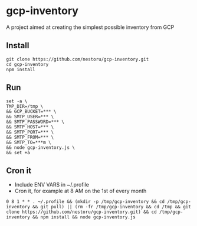 # gcp-inventory
A project aimed at creating the  simplest possible inventory from GCP

## Install
```
git clone https://github.com/nestoru/gcp-inventory.git
cd gcp-inventory
npm install
```

## Run
```
set -a \
TMP_DIR=/tmp \
&& GCP_BUCKET=*** \
&& SMTP_USER=*** \
&& SMTP_PASSWORD=*** \
&& SMTP_HOST=*** \
&& SMTP_PORT=*** \
&& SMTP_FROM=*** \
&& SMTP_TO=***m \
&& node gcp-inventory.js \
&& set +a
```

## Cron it
- Include ENV VARS in ~/.profile 
- Cron it, for example at 8 AM on the 1st of every month
```
0 8 1 * * . ~/.profile && (mkdir -p /tmp/gcp-inventory && cd /tmp/gcp-inventory && git pull) || (rm -fr /tmp/gcp-inventory && cd /tmp && git clone https://github.com/nestoru/gcp-inventory.git) && cd /tmp/gcp-inventory && npm install && node gcp-inventory.js
```
